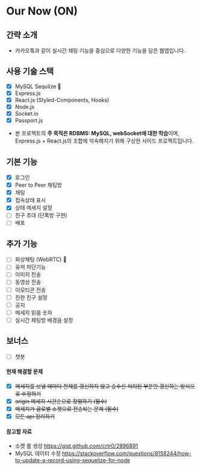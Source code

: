 # Our Now (ON)

## 간략 소개

- 카카오톡과 같이 실시간 채팅 기능을 중심으로 다양한 기능을 담은 웹앱입니다.

## 사용 기술 스택

- [x] MySQL Sequlize 💎
- [x] Express.js
- [x] React.js (Styled-Components, Hooks)
- [x] Node.js
- [x] Socket.io
- [x] Passport.js

- 본 프로젝트의 **주 목적은 RDBMS: MySQL, webSocket에 대한 학습**이며,
  Express.js + React.js의 조합에 익숙해지기 위해 구상한 사이드 프로젝트입니다.

## 기본 기능

- [x] 로그인
- [x] Peer to Peer 채팅방
- [x] 채팅
- [x] 접속상태 표시
- [x] 상태 메세지 설정
- [ ] 친구 초대 (단톡방 구현)
- [ ] 배포

## 추가 기능

- [ ] 화상채팅 (WebRTC) 💎
- [ ] 유저 차단기능
- [ ] 이미지 전송
- [ ] 동영상 전송
- [ ] 이모티콘 전송
- [ ] 친한 친구 설정
- [ ] 공지
- [ ] 메세지 읽음 숫자
- [ ] 실시간 채팅방 배경음 설정

## 보너스

- [ ] 챗봇

#### 현재 해결할 문제

- [x] ~~메세지를 보낼 때마다 전체를 갱신하지 않고 송수신 처리된 부분만 갱신하는 방식으로 수정하기~~
- [x] ~~origin 메세지 시간순으로 정렬하기 (필수)~~
- [x] ~~메세지가 글로벌 소켓으로 전송되는 문제 (필수)~~
- [x] ~~모든 api 정리하기~~

#### 참고할 자료

- 소켓 룸 생성
  https://gist.github.com/crtr0/2896891
- MySQL 데이터 수정
  https://stackoverflow.com/questions/8158244/how-to-update-a-record-using-sequelize-for-node
